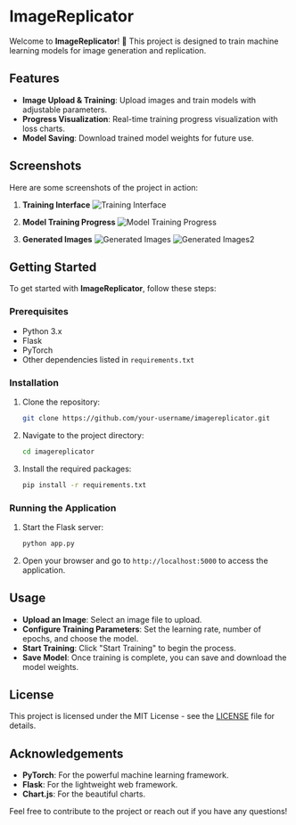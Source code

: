 # ImageReplicator

Welcome to **ImageReplicator**! 🎨 This project is designed to train machine learning models for image generation and replication.

## Features

- **Image Upload & Training**: Upload images and train models with adjustable parameters.
- **Progress Visualization**: Real-time training progress visualization with loss charts.
- **Model Saving**: Download trained model weights for future use.

## Screenshots

Here are some screenshots of the project in action:

1. **Training Interface**
   ![Training Interface](https://github.com/user-attachments/assets/8de6de0e-dfa5-460c-b95b-e5b25be94bca)

2. **Model Training Progress**
   ![Model Training Progress](https://github.com/user-attachments/assets/681bfcb2-e49e-4823-a981-b6c763ddbb4f)

3. **Generated Images**
   ![Generated Images](https://github.com/user-attachments/assets/830b3580-3dd3-43f4-98a9-448d8c051847)
   ![Generated Images2](https://github.com/user-attachments/assets/13c227ac-468b-47ac-bc26-0a38ecdc4de4)


## Getting Started

To get started with **ImageReplicator**, follow these steps:

### Prerequisites

- Python 3.x
- Flask
- PyTorch
- Other dependencies listed in `requirements.txt`

### Installation

1. Clone the repository:
    ```bash
    git clone https://github.com/your-username/imagereplicator.git
    ```

2. Navigate to the project directory:
    ```bash
    cd imagereplicator
    ```

3. Install the required packages:
    ```bash
    pip install -r requirements.txt
    ```

### Running the Application

1. Start the Flask server:
    ```bash
    python app.py
    ```

2. Open your browser and go to `http://localhost:5000` to access the application.

## Usage

- **Upload an Image**: Select an image file to upload.
- **Configure Training Parameters**: Set the learning rate, number of epochs, and choose the model.
- **Start Training**: Click "Start Training" to begin the process.
- **Save Model**: Once training is complete, you can save and download the model weights.

## License

This project is licensed under the MIT License - see the [LICENSE](LICENSE) file for details.

## Acknowledgements

- **PyTorch**: For the powerful machine learning framework.
- **Flask**: For the lightweight web framework.
- **Chart.js**: For the beautiful charts.

Feel free to contribute to the project or reach out if you have any questions!
